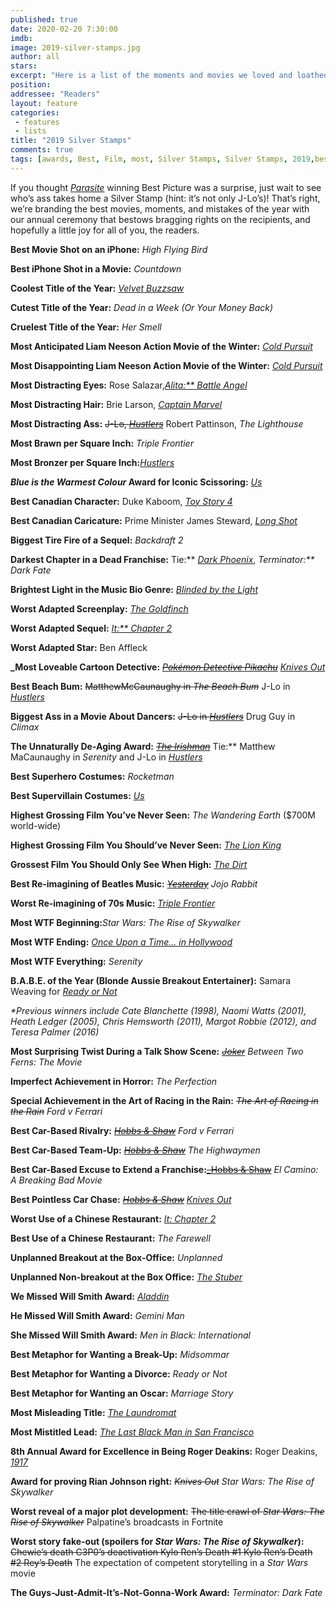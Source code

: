 ```yaml
---
published: true
date: 2020-02-20 7:30:00
imdb: 
image: 2019-silver-stamps.jpg
author: all 
stars: 
excerpt: "Here is a list of the moments and movies we loved and loathed, the people worth praising and the half-ass efforts worth heckling."
position: 
addressee: "Readers"
layout: feature
categories: 
 - features
 - lists
title: "2019 Silver Stamps"
comments: true
tags: [awards, Best, Film, most, Silver Stamps, Silver Stamps, 2019,best of]
---
```

If you thought [_Parasite_](http://www.dearcastandcrew.com/content/2020/2/3/admit-it-parasite-is-the-best-film-of-2019.html) winning Best Picture was a surprise, just wait to see who’s ass takes home a Silver Stamp (hint: it’s not only J-Lo’s)! That’s right, we’re branding the best movies, moments, and mistakes of the year with our annual ceremony that bestows bragging rights on the recipients, and hopefully a little joy for all of you, the readers. 

**Best Movie Shot on an iPhone:** _High Flying Bird_

**Best iPhone Shot in a Movie:** _Countdown_

**Coolest Title of the Year:** [_Velvet Buzzsaw_](http://www.dearcastandcrew.com/content/2019/3/1/velvet-buzzsaw.html)

**Cutest Title of the Year:** _Dead in a Week (Or Your Money Back)_

**Cruelest Title of the Year:** _Her Smell_

**Most Anticipated Liam Neeson Action Movie of the Winter:** [_Cold Pursuit_](http://www.dearcastandcrew.com/content/2019/3/4/cold-pursuit.html)

**Most Disappointing Liam Neeson Action Movie of the Winter:** [_Cold Pursuit_](http://www.dearcastandcrew.com/content/2019/3/4/cold-pursuit.html)

**Most Distracting Eyes:** Rose Salazar,[_Alita:** Battle Angel_](http://www.dearcastandcrew.com/content/2019/3/13/alita-battle-angel.html)

**Most Distracting Hair:** Brie Larson, [_Captain Marvel_](http://www.dearcastandcrew.com/content/2019/3/10/captain-marvel.html)

**Most Distracting Ass:** <strike>J-Lo, [_Hustlers_](http://www.dearcastandcrew.com/content/2019/9/17/hustlers.html)</strike> Robert Pattinson, _The Lighthouse_

**Most Brawn per Square Inch:** _Triple Frontier_

**Most Bronzer per Square Inch:**[_Hustlers_](http://www.dearcastandcrew.com/content/2019/9/17/hustlers.html)

**_Blue is the Warmest Colour_ Award for Iconic Scissoring:** [_Us_](http://www.dearcastandcrew.com/content/2019/3/25/us.html)

**Best Canadian Character:** Duke Kaboom, [_Toy Story 4_](http://www.dearcastandcrew.com/content/2019/6/21/toy-story-4.html)

**Best Canadian Caricature:** Prime Minister James Steward, [_Long Shot_](http://www.dearcastandcrew.com/content/2019/5/6/long-shot.html)

**Biggest Tire Fire of a Sequel:** _Backdraft 2_

**Darkest Chapter in a Dead Franchise:** Tie:** [_Dark Phoenix_](http://www.dearcastandcrew.com/content/2019/6/11/x-men-dark-phoenix.html), _Terminator:** Dark Fate_

**Brightest Light in the Music Bio Genre:** [_Blinded by the Light_](http://www.dearcastandcrew.com/content/2019/8/25/blinded-by-the-light.html)

**Worst Adapted Screenplay:** [_The Goldfinch_](http://www.dearcastandcrew.com/content/2019/9/16/the-goldfinch.html)

**Worst Adapted Sequel:** [_It:** Chapter 2_](http://www.dearcastandcrew.com/content/2019/9/14/it-chapter-two.html)

**Worst Adapted Star:** Ben Affleck

**_Most Loveable Cartoon Detective:** <strike>[_Pokémon Detective Pikachu</strike>_](http://www.dearcastandcrew.com/content/2019/5/14/pokemon-detective-pikachu.html) [_Knives Out_](http://www.dearcastandcrew.com/content/2019/12/12/knives-out.html)

**Best Beach Bum:** <strike>MatthewMcCaunaughy in _The Beach Bum</strike>_ J-Lo in [_Hustlers_](http://www.dearcastandcrew.com/content/2019/9/17/hustlers.html)

**Biggest Ass in a Movie About Dancers:** <strike>J-Lo in [_Hustlers_](http://www.dearcastandcrew.com/content/2019/9/17/hustlers.html)</strike> Drug Guy in _Climax_

**The Unnaturally De-Aging Award:** <strike>[_The Irishman_](http://www.dearcastandcrew.com/content/2019/11/15/the-irishman.html)</strike> Tie:** Matthew MaCaunaughy in _Serenity_ and J-Lo in [_Hustlers_](http://www.dearcastandcrew.com/content/2019/9/17/hustlers.html)

**Best Superhero Costumes:** _Rocketman_

**Best Supervillain Costumes:** [_Us_](http://www.dearcastandcrew.com/content/2019/3/25/us.html)

**Highest Grossing Film You’ve Never Seen:** _The Wandering Earth_ ($700M world-wide)

**Highest Grossing Film You Should’ve Never Seen:** [_The Lion King_](http://www.dearcastandcrew.com/content/2019/7/30/the-lion-king.html)

**Grossest Film You Should Only See When High:** [_The Dirt_](http://www.dearcastandcrew.com/content/2019/3/27/the-dirt.html)

**Best Re-imagining of Beatles Music:** <strike>[_Yesterday_](http://www.dearcastandcrew.com/content/2019/7/3/yesterday.html)</strike> _Jojo_ _Rabbit_

**Worst Re-imagining of 70s Music:** [_Triple Frontier_](http://www.dearcastandcrew.com/content/2019/4/4/triple-frontier.html)

**Most WTF Beginning:**_Star Wars: The Rise of Skywalker_

**Most WTF Ending:** [_Once Upon a Time... in Hollywood_](http://www.dearcastandcrew.com/content/2019/7/30/once-upon-a-time-in-hollywood.html)

**Most WTF Everything:** _Serenity_

**B.A.B.E. of the Year (Blonde Aussie Breakout Entertainer):** Samara Weaving for [_Ready or Not_](http://www.dearcastandcrew.com/content/2019/9/5/ready-or-not.html)

_*Previous winners include Cate Blanchette (1998), Naomi Watts (2001), Heath Ledger (2005), Chris Hemsworth (2011), Margot Robbie (2012), and Teresa Palmer (2016)_

**Most Surprising Twist During a Talk Show Scene:** <strike>[_Joker_](http://www.dearcastandcrew.com/content/2019/10/10/joker.html)</strike> _Between Two Ferns: The Movie_

**Imperfect Achievement in Horror:** _The Perfection_

**Special Achievement in the Art of Racing in the Rain:** <strike>_The Art of Racing in the Rain_</strike> _Ford v Ferrari_

**Best Car-Based Rivalry:** <strike>[_Hobbs & Shaw_](http://www.dearcastandcrew.com/content/2019/8/26/fast-and-furious-presents-hobbs-and-shaw.html)</strike> _Ford v Ferrari_

**Best Car-Based Team-Up:** <strike>[_Hobbs & Shaw_](http://www.dearcastandcrew.com/content/2019/8/26/fast-and-furious-presents-hobbs-and-shaw.html)</strike> _The Highwaymen_

**Best Car-Based Excuse to Extend a Franchise:**<strike>[_Hobbs & Shaw](http://www.dearcastandcrew.com/content/2019/8/26/fast-and-furious-presents-hobbs-and-shaw.html)</strike> _El Camino: A Breaking Bad Movie_

**Best Pointless Car Chase:** <strike>[_Hobbs & Shaw_](http://www.dearcastandcrew.com/content/2019/8/26/fast-and-furious-presents-hobbs-and-shaw.html)</strike> [_Knives Out_](http://www.dearcastandcrew.com/content/2019/12/12/knives-out.html)

**Worst Use of a Chinese Restaurant:** [_It: Chapter 2_](http://www.dearcastandcrew.com/content/2019/9/14/it-chapter-two.html)

**Best Use of a Chinese Restaurant:** _The Farewell_

**Unplanned Breakout at the Box-Office:** _Unplanned_

**Unplanned Non-breakout at the Box Office:** [_The Stuber_](http://www.dearcastandcrew.com/content/2019/7/11/stuber.html)

**We Missed Will Smith Award:** [_Aladdin_](http://www.dearcastandcrew.com/content/2019/5/27/aladdin.html)

**He Missed Will Smith Award:** _Gemini Man_

**She Missed Will Smith Award:** _Men in Black: International_

**Best Metaphor for Wanting a Break-Up:** _Midsommar_

**Best Metaphor for Wanting a Divorce:** _Ready or Not_

**Best Metaphor for Wanting an Oscar:** _Marriage Story_ 

**Most Misleading Title:** [_The Laundromat_](http://www.dearcastandcrew.com/content/2019/10/28/the-laundromat.html)

**Most Mistitled Lead:** [_The Last Black Man in San Francisco_](http://www.dearcastandcrew.com/content/2020/2/14/face-it-the-last-black-man-in-san-francisco-is-the-best-film-of-2019.html)

**8th Annual Award for Excellence in Being Roger Deakins:** Roger Deakins, [_1917_](http://www.dearcastandcrew.com/content/2020/2/14/1917.html)

**Award for proving Rian Johnson right:** _<strike>Knives Out</strike>_ _Star Wars: The Rise of Skywalker_

**Worst reveal of a major plot development:** <strike>The title crawl of _Star Wars: The Rise of Skywalker_</strike> Palpatine’s broadcasts in Fortnite

**Worst story fake-out (spoilers for _Star Wars: The Rise of Skywalker_):** <span class="spoiler"><strike>Chewie’s death C3P0’s deactivation Kylo Ren’s Death #1 Kylo Ren’s Death #2 Rey’s Death</strike></span> The expectation of competent storytelling in a _Star Wars_ movie

**The Guys-Just-Admit-It’s-Not-Gonna-Work Award:** _Terminator: Dark Fate_

